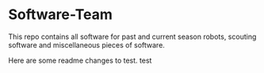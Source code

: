 # Software-Team
This repo contains all software for past and current season robots, scouting software and miscellaneous pieces of software.


Here are some readme changes to test. 
test